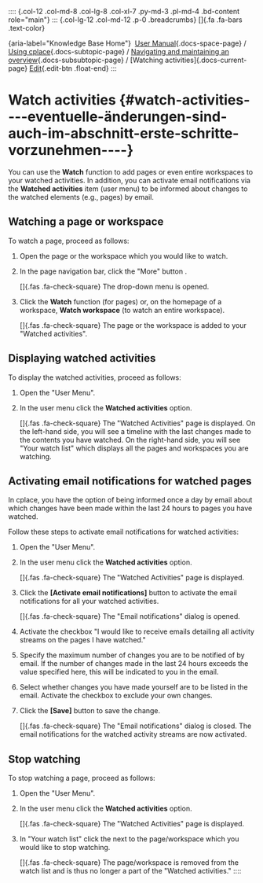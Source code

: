 :::: {.col-12 .col-md-8 .col-lg-8 .col-xl-7 .py-md-3 .pl-md-4 .bd-content role="main"}
::: {.col-lg-12 .col-md-12 .p-0 .breadcrumbs}
[]{.fa .fa-bars .text-color}

[](https://docs.cplace.io/){aria-label="Knowledge Base Home"}  [User
Manual](/user-manual-en/){.docs-space-page} / [Using
cplace](/user-manual-en/cplace-anwenden/){.docs-subtopic-page} /
[Navigating and maintaining an
overview](/user-manual-en/cplace-anwenden/navigieren-und-ueberblick-beh/){.docs-subsubtopic-page}
/ [Watching activities]{.docs-current-page} [
Edit](https://github.com/collaborationfactory/cplace-doc-user-enu/blob/release/25.2/cplace-anwenden/navigieren-und-ueberblick-beh/aktivitaeten-beobachten.md){.edit-btn
.float-end}
:::

# Watch activities {#watch-activities----eventuelle-änderungen-sind-auch-im-abschnitt-erste-schritte-vorzunehmen----}

You can use the **Watch** function to add pages or even entire
workspaces to your watched activities. In addition, you can activate
email notifications via the **Watched activities** item (user menu) to
be informed about changes to the watched elements (e.g., pages) by
email.

## Watching a page or workspace

To watch a page, proceed as follows:

1.  Open the page or the workspace which you would like to watch.

2.  In the page navigation bar, click the "More" button .

    []{.fas .fa-check-square} The drop-down menu is opened.

3.  Click the **Watch** function (for pages) or, on the homepage of a
    workspace, **Watch workspace** (to watch an entire workspace).

    []{.fas .fa-check-square} The page or the workspace is added to your
    "Watched activities".

## Displaying watched activities

To display the watched activities, proceed as follows:

1.  Open the "User Menu".

2.  In the user menu click the **Watched activities** option.

    []{.fas .fa-check-square} The "Watched Activities" page is
    displayed. On the left-hand side, you will see a timeline with the
    last changes made to the contents you have watched. On the
    right-hand side, you will see "Your watch list" which displays all
    the pages and workspaces you are watching.

## Activating email notifications for watched pages

In cplace, you have the option of being informed once a day by email
about which changes have been made within the last 24 hours to pages you
have watched.

Follow these steps to activate email notifications for watched
activities:

1.  Open the "User Menu".

2.  In the user menu click the **Watched activities** option.

    []{.fas .fa-check-square} The "Watched Activities" page is
    displayed.

3.  Click the **\[Activate email notifications\]** button to activate
    the email notifications for all your watched activities.

    []{.fas .fa-check-square} The "Email notifications" dialog is
    opened.

4.  Activate the checkbox "I would like to receive emails detailing all
    activity streams on the pages I have watched."

5.  Specify the maximum number of changes you are to be notified of by
    email. If the number of changes made in the last 24 hours exceeds
    the value specified here, this will be indicated to you in the
    email.

6.  Select whether changes you have made yourself are to be listed in
    the email. Activate the checkbox to exclude your own changes.

7.  Click the **\[Save\]** button to save the change.

    []{.fas .fa-check-square} The "Email notifications" dialog is
    closed. The email notifications for the watched activity streams are
    now activated.

## Stop watching

To stop watching a page, proceed as follows:

1.  Open the "User Menu".

2.  In the user menu click the **Watched activities** option.

    []{.fas .fa-check-square} The "Watched Activities" page is
    displayed.

3.  In "Your watch list" click the next to the page/workspace which you
    would like to stop watching.

    []{.fas .fa-check-square} The page/workspace is removed from the
    watch list and is thus no longer a part of the "Watched activities."
::::
